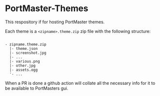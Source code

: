 # PortMaster-Themes

This respository if for hosting PortMaster themes.

Each theme is a `<zipname>.theme.zip` zip file with the following structure:

```

- zipname.theme.zip
  |- theme.json
  |- screenshot.jpg
  |- ...
  |- various.png
  |- other.jpg
  |- assets.ogg
  '- ...

```

When a PR is done a github action will collate all the necessary info for it to be available to PortMasters gui.
